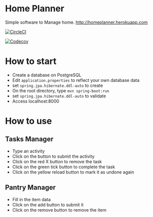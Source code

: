 # Home Planner

Simple software to Manage home.
http://homeplanner.herokuapp.com

[![CircleCI](https://circleci.com/gh/hcassus/HomePlanner.svg?style=svg)](https://circleci.com/gh/hcassus/HomePlanner)

[![Codecov](https://codecov.io/gh/hcassus/HomePlanner/branch/master/graph/badge.svg)](https://codecov.io/gh/hcassus/HomePlanner)


# How to start

- Create a database on PostgreSQL
- Edit `application.properties` to reflect your own database data
- set `spring.jpa.hibernate.ddl-auto` to create
- On the root directory, type `mvn spring-boot:run`
- set `spring.jpa.hibernate.ddl-auto` to validate
- Access localhost:8000

# How to use

## Tasks Manager
- Type an activity
- Click on the button to submit the activity
- Click on the red X button to remove the task
- Click on the green tick button to complete the task
- Click on the yellow reload button to mark it as undone again

## Pantry Manager
- Fill in the item data
- Click on the add button to submit it
- Click on the remove button to remove the item
